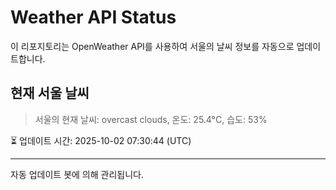 
# Weather API Status

이 리포지토리는 OpenWeather API를 사용하여 서울의 날씨 정보를 자동으로 업데이트합니다.

## 현재 서울 날씨
> 서울의 현재 날씨: overcast clouds, 온도: 25.4°C, 습도: 53%

⏳ 업데이트 시간: 2025-10-02 07:30:44 (UTC)

---
자동 업데이트 봇에 의해 관리됩니다.
